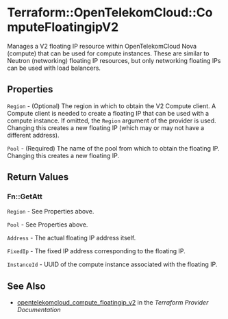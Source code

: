 # Terraform::OpenTelekomCloud::ComputeFloatingipV2

Manages a V2 floating IP resource within OpenTelekomCloud Nova (compute)
that can be used for compute instances.
These are similar to Neutron (networking) floating IP resources,
but only networking floating IPs can be used with load balancers.

## Properties

`Region` - (Optional) The region in which to obtain the V2 Compute client.
A Compute client is needed to create a floating IP that can be used with
a compute instance. If omitted, the `Region` argument of the provider
is used. Changing this creates a new floating IP (which may or may not
have a different address).

`Pool` - (Required) The name of the pool from which to obtain the floating
IP. Changing this creates a new floating IP.


## Return Values

### Fn::GetAtt

`Region` - See Properties above.

`Pool` - See Properties above.

`Address` - The actual floating IP address itself.

`FixedIp` - The fixed IP address corresponding to the floating IP.

`InstanceId` - UUID of the compute instance associated with the floating IP.

## See Also

* [opentelekomcloud_compute_floatingip_v2](https://www.terraform.io/docs/providers/opentelekomcloud/r/compute_floatingip_v2.html) in the _Terraform Provider Documentation_